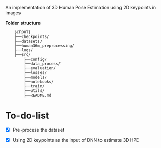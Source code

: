 An implementation of 3D Human Pose Estimation using 2D keypoints in images

**Folder structure**
```
    ${ROOT}
    ├──checkpoints/
    ├──datasets/
    ├──human36m_preprocessing/
    ├──logs/
    ├──src/
        ├──config/
        ├──data_process/
        ├──evaluation/
        ├──losses/
        ├──models/
        ├──notebooks/
        ├──train/
        ├──utils/
        ├──README.md
```

# To-do-list
- [x] Pre-process the dataset
- [x] Using 2D keypoints as the input of DNN to estimate 3D HPE

